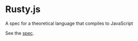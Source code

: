 # Rusty.js
A spec for a theoretical language that compiles to JavaScript

See the [spec](spec/index.md).
